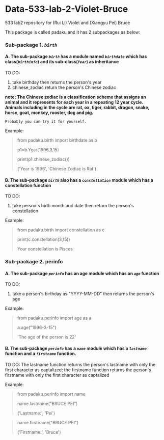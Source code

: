 # Data-533-lab-2-Violet-Bruce
533 lab2 repository for (Rui Li) Violet and (Xiangyu Pei) Bruce

This package is called padaku and it has 2 subpackages as below:


### Sub-package 1. *`birth`*


#### A. The sub-package *`birth`* has a module named *`birthdate`* which has class(*`birthinfo`*) and its sub-class(*`Year`*) as inheritance

TO DO: 
1. take birthday then returns the person's year
2. chinese_zodiac return the person's Chinese zodiac

**note: The Chinese zodiac is a classification scheme that assigns an animal and it represents for each year in a repeating 12 year cycle. Animals including in the cycle are rat, ox, tiger, rabbit, dragon, snake, horse, goat, monkey, rooster, dog and pig.**

`Probably you can try it for yourself.`

Example: 

>from padaku.birth import birthdate as b
>
>p1=b.Year(1996,3,15)
>
>print(p1.chinese_zodiac())
>
>('Year is 1996', 'Chinese Zodiac is Rat')

#### B. The sub-package *`birth`* also has a *`constellation`* module which has a constellation function

TO DO:
1. take person's birth month and date then return the person's constellation

Example:

>from padaku.birth import constellation as c
>
>print(c.constellation(3,15))
>
>Your constellation is Pisces


### Sub-package 2. perinfo

#### A. The sub-package *`perinfo`* has an age module which has an *`age`* function

TO DO:
1. take a person's birthday as "YYYY-MM-DD" then returns the person's age

Example:

>from padaku.perinfo import age as a
>
>a.age("1996-3-15")
>
>'The age of the person is 22'

#### B. The sub-package *`perinfo`* has a *`name`* module which has a *`lastname`* function and a *`firstname`* function. 

TO DO:
The lastname function returns the person's lastname with only the first character as captalized; the firstname function returns the person's firstname with only the first character as captalized

Example: 

>from padaku.perinfo import name
>
>name.lastname("BRUCE PEI")
>
>('Lastname:', 'Pei')

>name.firstname("BRUCE PEI")
>
>('Firstname:', 'Bruce')
